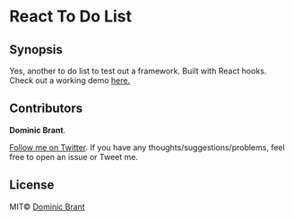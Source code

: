 # React To Do List

## Synopsis

Yes, another to do list to test out a framework. Built with React hooks. Check out a working demo [here.](https://stupefied-panini-1f7e16.netlify.app)

## Contributors

**Dominic Brant**.

[Follow me on Twitter](https://twitter.com/dombrant). If you have any thoughts/suggestions/problems, feel free to open an issue or Tweet me.

## License

MIT© [Dominic Brant](https://dombrant.com)
